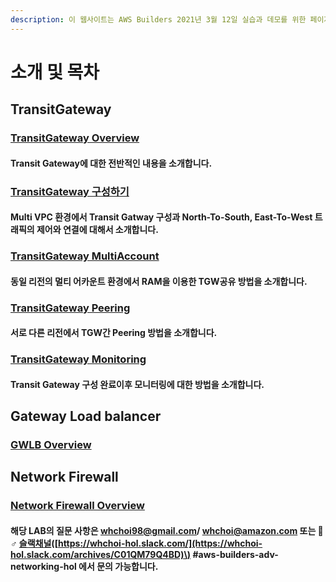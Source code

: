 ```yaml
---
description: 이 웹사이트는 AWS Builders 2021년 3월 12일 실습과 데모를 위한 페이지 입니다.
---
```


# 소개 및 목차

## TransitGateway

### [TransitGateway Overview](transitgateway-overview.md)

#### Transit Gateway에 대한 전반적인 내용을 소개합니다.

### [TransitGateway 구성하기](transitgateway-basic.md)

#### Multi VPC 환경에서 Transit Gatway 구성과 North-To-South, East-To-West 트래픽의 제어와 연결에 대해서 소개합니다.

### [TransitGateway MultiAccount](transitgateway-multiaccount.md)

#### 동일 리전의 멀티 어카운트 환경에서 RAM을 이용한 TGW공유 방법을  소개합니다.

### [TransitGateway Peering](transitgateway-multiaccount.md)

#### 서로 다른 리전에서 TGW간 Peering 방법을 소개합니다.

### [TransitGateway Monitoring](transitgateway-monitoring.md)

#### Transit Gateway 구성 완료이후 모니터링에 대한 방법을 소개합니다.

## Gateway Load balancer

### [GWLB Overview](gateway-loadbalancer/gwlb-overview.md)



## Network Firewall

### [Network Firewall Overview](network-firewall/nwfw-overview.md)



#### 해당 LAB의 질문 사항은 whchoi98@gmail.com/ whchoi@amazon.com 또는 🙋♂ [슬랙채널](https://whchoi-hol.slack.com/)\([https://whchoi-hol.slack.com/](https://whchoi-hol.slack.com/archives/C01QM79Q4BD)\) \#aws-builders-adv-networking-hol 에서 문의 가능합니다. 

#### 



